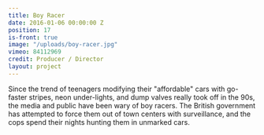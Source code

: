 ```yaml
---
title: Boy Racer
date: 2016-01-06 00:00:00 Z
position: 17
is-front: true
image: "/uploads/boy-racer.jpg"
vimeo: 84112969
credit: Producer / Director
layout: project
---
```


Since the trend of teenagers modifying their "affordable" cars with go-faster stripes, neon under-lights, and dump valves really took off in the 90s, the media and public have been wary of boy racers. The British government has attempted to force them out of town centers with surveillance, and the cops spend their nights hunting them in unmarked cars.